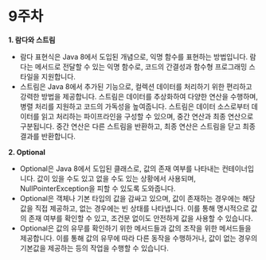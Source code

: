 <h1>9주차</h1>

**1. 람다와 스트림**

- 람다 표현식은 Java 8에서 도입된 개념으로, 익명 함수를 표현하는 방법입니다. 람다는 메서드로 전달할 수 있는 익명 함수로, 코드의 간결성과 함수형 프로그래밍 스타일을 지원합니다.
- 스트림은 Java 8에서 추가된 기능으로, 컬렉션 데이터를 처리하기 위한 편리하고 강력한 방법을 제공합니다. 스트림은 데이터를 추상화하여 다양한 연산을 수행하며, 병렬 처리를 지원하고 코드의 가독성을 높여줍니다. 스트림은 데이터 소스로부터 데이터를 읽고 처리하는 파이프라인을 구성할 수 있으며, 중간 연산과 최종 연산으로 구분됩니다. 중간 연산은 다른 스트림을 반환하고, 최종 연산은 스트림을 닫고 최종 결과를 반환합니다.

**2. Optional**

- Optional은 Java 8에서 도입된 클래스로, 값의 존재 여부를 나타내는 컨테이너입니다. 값이 있을 수도 있고 없을 수도 있는 상황에서 사용되며, NullPointerException을 피할 수 있도록 도와줍니다.
- Optional은 객체나 기본 타입의 값을 감싸고 있으며, 값이 존재하는 경우에는 해당 값을 직접 제공하고, 없는 경우에는 빈 상태를 나타냅니다. 이를 통해 명시적으로 값의 존재 여부를 확인할 수 있고, 조건문 없이도 안전하게 값을 사용할 수 있습니다.
- Optional은 값의 유무를 확인하기 위한 메서드들과 값의 조작을 위한 메서드들을 제공합니다. 이를 통해 값의 유무에 따라 다른 동작을 수행하거나, 값이 없는 경우의 기본값을 제공하는 등의 작업을 수행할 수 있습니다.
